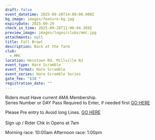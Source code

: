 ```yaml
---
draft: false
event_datetime: 2025-09-28T14:00:00.000Z
bg_image: images/feature-bg.jpg
expiryDate: 2025-09-29
check_in_time: 2025-09-28T11:00:04.369Z
preview_image: images/logos/clubs/mmc.jpg
attachments: null
title: Fall Brawl
description: Back at the farm
club:
  - MMC
location: Hesstown Rd, Millville NJ
event_type: Hare Scramble
event_format: Hare Scramble
event_series: Hare Scramble Series
gate_fee: "$10 "
registration_date: ""
---
```

Riders must Have current AMA Membership.\
Series Number or DAY Pass Required to Enter, if needed first [GO HERE ](https://www.moto-tally.com/ECEA/ECEA/SeriesRegistration.aspx)

Please Pre entry to Avoid long Lines. [GO HERE](https://www.moto-tally.com/ECEA/ECEA/PreEntry.aspx)\
\
Sign up / Rider Chk in Opens at 7am

Morning race: 10:00am
Afternoon race: 1:00pm
